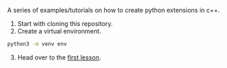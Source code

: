 A series of examples/tutorials on how to create python extensions in c++.

1. Start with cloning this repository.
2. Create a virtual environment.

```sh
python3 -m venv env
```

3. Head over to the [first lesson](/tree/master/lesson-001).
